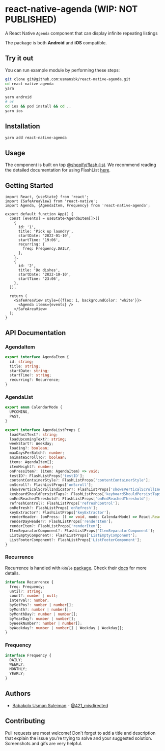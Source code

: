 # react-native-agenda (WIP: NOT PUBLISHED)

A React Native `Agenda` component that can display infinite repeating listings

The package is both **Android** and **iOS** compatible.

## Try it out

You can run example module by performing these steps:

```sh
git clone git@github.com:usmansbk/react-native-agenda.git
cd react-native-agenda
yarn
```

```sh
yarn android
# or
cd ios && pod install && cd ..
yarn ios
```

## Installation

```sh
yarn add react-native-agenda
```

## Usage

The component is built on top [@shopify/flash-list](https://github.com/Shopify/flash-list/). We recommend reading the detailed documentation for using FlashList [here](https://shopify.github.io/flash-list/docs/).

## Getting Started

```tsx
import React, {useState} from 'react';
import {SafeAreaView} from 'react-native';
import Agenda, {AgendaItem, Frequency} from 'react-native-agenda';

export default function App() {
  const [events] = useState<AgendaItem[]>([
    {
      id: '1',
      title: 'Pick up laundry',
      startDate: '2022-01-10',
      startTime: '19:06',
      recurring: {
        freq: Frequency.DAILY,
      },
    },
    {
      id: '2',
      title: 'Do dishes',
      startDate: '2022-10-10',
      startTime: '23:06',
    },
  ]);

  return (
    <SafeAreaView style={{flex: 1, backgroundColor: 'white'}}>
      <Agenda items={events} />
    </SafeAreaView>
  );
}
```

## API Documentation

### AgendaItem

```ts
export interface AgendaItem {
  id: string;
  title: string;
  startDate: string;
  startTime?: string;
  recurring?: Recurrence;
}
```

### AgendaList

```ts
export enum CalendarMode {
  UPCOMING,
  PAST,
}

export interface AgendaListProps {
  loadPastText?: string;
  loadUpcomingText?: string;
  weekStart?: Weekday;
  loading?: boolean;
  maxDaysPerBatch?: number;
  animateScrollTo?: boolean;
  items: AgendaItem[];
  itemHeight?: number;
  onPressItem?: (item: AgendaItem) => void;
  testID?: FlashListProps['testID'];
  contentContainerStyle?: FlashListProps['contentContainerStyle'];
  onScroll?: FlashListProps['onScroll'];
  showsVerticalScrollIndicator?: FlashListProps['showsVerticalScrollIndicator'];
  keyboardShouldPersistTaps?: FlashListProps['keyboardShouldPersistTaps'];
  onEndReachedThreshold?: FlashListProps['onEndReachedThreshold'];
  refreshControl?: FlashListProps['refreshControl'];
  onRefresh?: FlashListProps['onRefresh'];
  keyExtractor?: FlashListProps['keyExtractor'];
  renderHeader: (onPress: () => void, mode: CalendarMode) => React.ReactElement;
  renderDayHeader?: FlashListProps['renderItem'];
  renderItem?: FlashListProps['renderItem'];
  ItemSeparatorComponent?: FlashListProps['ItemSeparatorComponent'];
  ListEmptyComponent?: FlashListProps['ListEmptyComponent'];
  ListFooterComponent?: FlashListProps['ListFooterComponent'];
}
```

### Recurrence

Recurrence is handled with `RRule` [package](https://github.com/jakubroztocil/rrule). Check their [docs](https://github.com/jakubroztocil/rrule/blob/master/README.md#api) for more details.

```ts
interface Recurrence {
  freq: Frequency;
  until?: string;
  count?: number | null;
  interval?: number;
  bySetPos?: number | number[];
  byMonth?: number | number[];
  byMonthDay?: number | number[];
  byYearDay?: number | number[];
  byWeekNumber?: number | number[];
  byWeekday?: number | number[] | Weekday | Weekday[];
}
```

### Frequency

```ts
interface Frequency {
  DAILY;
  WEEKLY;
  MONTHLY;
  YEARLY;
}
```

## Authors

- [Babakolo Usman Suleiman](https://github.com/usmansbk) - [@421_misdirected](https://twitter.com/421_misdirected)

## Contributing

Pull requests are most welcome! Don't forget to add a title and description that explain the issue you're trying to solve and your suggested solution. Screenshots and gifs are very helpful.
